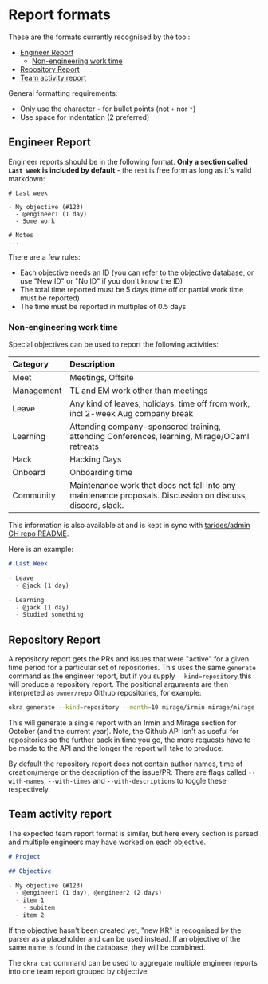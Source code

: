 # Report formats

These are the formats currently recognised by the tool:
- [Engineer Report](#engineer-report)
  - [Non-engineering work time](#non-engineering-work-time)
- [Repository Report](#repository-report)
- [Team activity report](#team-activity-report)

General formatting requirements:
- Only use the character `-` for bullet points (not `+` nor `*`)
- Use space for indentation (2 preferred)

## Engineer Report

Engineer reports should be in the following format. **Only a section called `Last week` is included by default** - the rest is free form as long as it's valid markdown:

```
# Last week

- My objective (#123)
  - @engineer1 (1 day)
  - Some work

# Notes
...
```

There are a few rules:
- Each objective needs an ID (you can refer to the objective database, or use "New ID" or "No ID" if you don't know the ID)
- The total time reported must be 5 days (time off or partial work time must be reported)
- The time must be reported in multiples of 0.5 days

### Non-engineering work time

Special objectives can be used to report the following activities:

|   Category | Description  |
|:------------------|:-------------|
| Meet       | Meetings, Offsite |
| Management | TL and EM work other than meetings |
| Leave      | Any kind of leaves, holidays, time off from work, incl 2-week Aug company break |
| Learning   | Attending company-sponsored training, attending Conferences, learning, Mirage/OCaml retreats |
| Hack       | Hacking Days |
| Onboard    | Onboarding time |
| Community  | Maintenance work that does not fall into any maintenance proposals. Discussion on discuss, discord, slack. |

This information is also available at and is kept in sync with [tarides/admin GH repo README](https://github.com/tarides/admin?tab=readme-ov-file#reporting-non-engineering-work-time).

Here is an example:
```md
# Last Week

- Leave
  - @jack (1 day)

- Learning
  - @jack (1 day)
  - Studied something
```

## Repository Report

A repository report gets the PRs and issues that were "active" for a given time period for a particular set of repositories. This uses the same `generate` command as the engineer report, but if you supply `--kind=repository` this will produce a repository report. The positional arguments are then interpreted as `owner/repo` Github repositories, for example:

```sh
okra generate --kind=repository --month=10 mirage/irmin mirage/mirage
```

This will generate a single report with an Irmin and Mirage section for October (and the current year). Note, the Github API isn't as useful for repositories so the further back in time you go, the more requests have to be made to the API and the longer the report will take to produce.

By default the repository report does not contain author names, time of creation/merge or the description of the issue/PR. There are flags called `--with-names`, `--with-times` and `--with-descriptions` to toggle these respectively.

## Team activity report

The expected team report format is similar, but here every section is parsed and multiple engineers may have worked on each objective.

```md
# Project

## Objective

- My objective (#123)
  - @engineer1 (1 day), @engineer2 (2 days)
  - item 1
    - subitem
  - item 2
```

If the objective hasn't been created yet, "new KR" is recognised by the parser as a placeholder and can be used instead. If an objective of the same name is found in the database, they will be combined.

The `okra cat` command can be used to aggregate multiple engineer reports into one team report grouped by objective.
